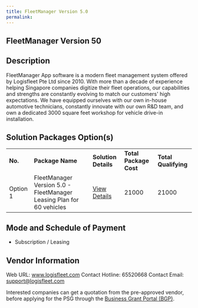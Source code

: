 ```yaml
---
title: FleetManager Version 5.0
permalink: 
---
```


## FleetManager Version 50

## Description

FleetManager App software is a modern fleet management system offered by Logisfleet Pte Ltd since 2010. With more than a decade of experience helping Singapore companies digitize their fleet operations, our capabilities and strengths are constantly evolving to match our customers' high expectations. We have equipped ourselves with our own in-house automotive technicians, constantly innovate with our own R&D team, and own a dedicated 3000 square feet workshop for vehicle drive-in installation.

## Solution Packages Option(s)

<table>
<tr>
<td><b>No.</b></td>
<td><b>Package Name</b></td>
<td><b>Solution Details</b></td>
<td><b>Total Package Cost</b></td>
<td><b>Total Qualifying</b></td>
</tr>
<tr>
<td>Option 1</td>
<td>FleetManager Version 5.0 - FleetManager Leasing Plan for 60 vehicles</td>
<td><a href='https://www.gobusiness.gov.sg/images/psg/Desensitised_Logisfleet_Annex_3_CR_wef_25_Nov_2021_Part_4.pdf'>View Details</a></td>
<td>21000</td>
<td>21000</td>
</tr>
</table>

## Mode and Schedule of Payment

 - Subscription / Leasing

## Vendor Information

 Web URL: www.logisfleet.com 
Contact Hotline: 65520668 
Contact Email: support@logisfleet.com 


Interested companies can get a quotation from the pre-approved vendor, before applying for the PSG through the <a href='https://www.businessgrants.gov.sg/'>Business Grant Portal (BGP)</a>.
